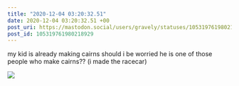 ```yaml
---
title: "2020-12-04 03:20:32.51"
date: 2020-12-04 03:20:32.51 +00
post_uri: https://mastodon.social/users/gravely/statuses/105319761980218929
post_id: 105319761980218929
---
```

my kid is already making cairns should i be worried he is one of those people who make cairns?? (i made the racecar)


![](/images/105319761901933575.jpg)

